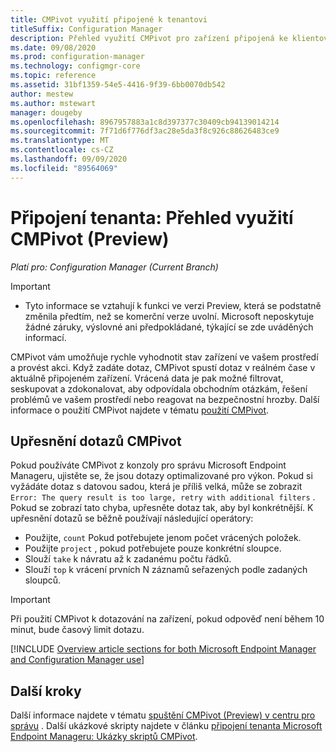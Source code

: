 ```yaml
---
title: CMPivot využití připojené k tenantovi
titleSuffix: Configuration Manager
description: Přehled využití CMPivot pro zařízení připojená ke klientovi Microsoft Endpoint Manager.
ms.date: 09/08/2020
ms.prod: configuration-manager
ms.technology: configmgr-core
ms.topic: reference
ms.assetid: 31bf1359-54e5-4416-9f39-6bb0070db542
author: mestew
ms.author: mstewart
manager: dougeby
ms.openlocfilehash: 8967957883a1c8d397377c30409cb94139014214
ms.sourcegitcommit: 7f71d6f776df3ac28e5da3f8c926c88626483ce9
ms.translationtype: MT
ms.contentlocale: cs-CZ
ms.lasthandoff: 09/09/2020
ms.locfileid: "89564069"
---
```

# <a name="tenant-attach-cmpivot-preview-usage-overview"></a>Připojení tenanta: Přehled využití CMPivot (Preview)

*Platí pro: Configuration Manager (Current Branch)*

> [!Important]
> - Tyto informace se vztahují k funkci ve verzi Preview, která se podstatně změnila předtím, než se komerční verze uvolní. Microsoft neposkytuje žádné záruky, výslovné ani předpokládané, týkající se zde uváděných informací.

CMPivot vám umožňuje rychle vyhodnotit stav zařízení ve vašem prostředí a provést akci. Když zadáte dotaz, CMPivot spustí dotaz v reálném čase v aktuálně připojeném zařízení. Vrácená data je pak možné filtrovat, seskupovat a zdokonalovat, aby odpovídala obchodním otázkám, řešení problémů ve vašem prostředí nebo reagovat na bezpečnostní hrozby. Další informace o použití CMPivot najdete v tématu [použití CMPivot](../core/servers/manage/cmpivot.md).

## <a name="refine-cmpivot-queries"></a><a name="bkmk_refine"></a> Upřesnění dotazů CMPivot

Pokud používáte CMPivot z konzoly pro správu Microsoft Endpoint Manageru, ujistěte se, že jsou dotazy optimalizované pro výkon. Pokud si vyžádáte dotaz s datovou sadou, která je příliš velká, může se zobrazit `Error: The query result is too large, retry with additional filters` . Pokud se zobrazí tato chyba, upřesněte dotaz tak, aby byl konkrétnější. K upřesnění dotazů se běžně používají následující operátory:

- Použijte, `count` Pokud potřebujete jenom počet vrácených položek.
- Použijte `project` , pokud potřebujete pouze konkrétní sloupce.
- Slouží `take` k návratu až k zadanému počtu řádků.
- Slouží `top` k vrácení prvních N záznamů seřazených podle zadaných sloupců.

> [!Important]
> Při použití CMPivot k dotazování na zařízení, pokud odpověď není během 10 minut, bude časový limit dotazu. <!--7802754-->


[!INCLUDE [Overview article sections for both Microsoft Endpoint Manager and Configuration Manager use](../core/servers/manage/includes/cmpivot-overview-shared.md)]


## <a name="next-steps"></a>Další kroky

Další informace najdete v tématu [spuštění CMPivot (Preview) v centru pro správu](cmpivot-start.md) . Další ukázkové skripty najdete v článku [připojení tenanta Microsoft Endpoint Manageru: Ukázky skriptů CMPivot](cmpivot-samples-attached.md).
